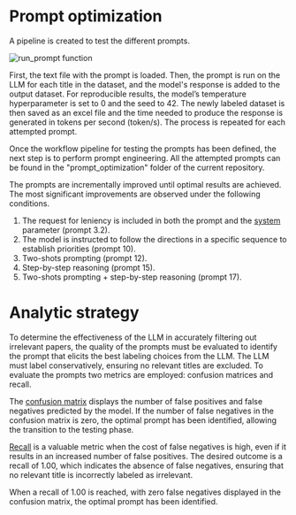 # Prompt optimization
A pipeline is created to test the different prompts.

![run_prompt function](https://github.com/GiuliMigliore/LLMs-title-exclusion/assets/154629511/ce3a4966-6420-42f2-88eb-510d898b429d)

First, the text file with the prompt is loaded. Then, the prompt is run on the LLM for each title in the dataset, and the model's response is added to the output dataset. For reproducible results, the model’s temperature hyperparameter is set to 0 and the seed to 42.
The newly labeled dataset is then saved as an excel file and the time needed to produce the response is generated in tokens per second (token/s). 
The process is repeated for each attempted prompt.

Once the workflow pipeline for testing the prompts has been defined, the next step is to perform prompt engineering. All the attempted prompts can be found in the "prompt_optimization" folder of the current repository. 

The prompts are incrementally improved until optimal results are achieved. The most significant improvements are observed under the following conditions.
1. The request for leniency is included in both the prompt and the [system](https://github.com/ollama/ollama/blob/main/docs/api.md#generate-a-completion) parameter (prompt 3.2).
2. The model is instructed to follow the directions in a specific sequence to establish priorities (prompt 10).
3. Two-shots prompting (prompt 12).
4. Step-by-step reasoning (prompt 15).
5. Two-shots prompting + step-by-step reasoning (prompt 17).

# Analytic strategy
To determine the effectiveness of the LLM in accurately filtering out irrelevant papers, the quality of the prompts must be evaluated to identify the prompt that elicits the best labeling choices from the LLM. The LLM must label conservatively, ensuring no relevant titles are excluded. To evaluate the prompts two metrics are employed: confusion matrices and recall. 

The [confusion matrix](https://scikit-learn.org/stable/auto_examples/model_selection/plot_confusion_matrix.html) displays the number of false positives and false negatives predicted by the model. If the number of false negatives in the confusion matrix is zero, the optimal prompt has been identified, allowing the transition to the testing phase. 

[Recall](https://scikit-learn.org/stable/auto_examples/model_selection/plot_precision_recall.html) is a valuable metric when the cost of false negatives is high, even if it results in an increased number of false positives. The desired outcome is a recall of 1.00, which indicates the absence of false negatives, ensuring that no relevant title is incorrectly labeled as irrelevant. 

When a recall of 1.00 is reached, with zero false negatives displayed in the confusion matrix, the optimal prompt has been identified.
